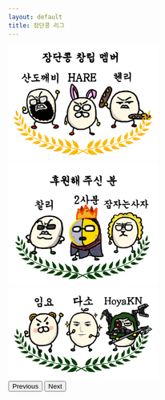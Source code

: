 ```yaml
---
layout: default
title: 장단콩 리그
---
```

<div id="carouselExampleAutoplaying" class="carousel slide" data-bs-ride="carousel">
  <div class="carousel-inner">
    <div class="carousel-item active">
      <img src="/assets/img/founders.jpg" class="d-block w-100" alt="Founders" width="300">
    </div>
    <div class="carousel-item">
      <img src="/assets/img/donator1.jpg" class="d-block w-100" alt="Donator 1" width="300">
    </div>
    <div class="carousel-item">
      <img src="/assets/img/donator2.jpeg" class="d-block w-100" alt="Donator 2" width="300">
    </div>
  </div>
  <button class="carousel-control-prev" type="button" data-bs-target="#carouselExampleAutoplaying" data-bs-slide="prev">
    <span class="carousel-control-prev-icon" aria-hidden="true"></span>
    <span class="visually-hidden">Previous</span>
  </button>
  <button class="carousel-control-next" type="button" data-bs-target="#carouselExampleAutoplaying" data-bs-slide="next">
    <span class="carousel-control-next-icon" aria-hidden="true"></span>
    <span class="visually-hidden">Next</span>
  </button>
</div>